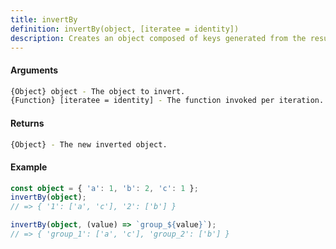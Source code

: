 ```yaml
---
title: invertBy
definition: invertBy(object, [iteratee = identity])
description: Creates an object composed of keys generated from the results of running each element of object thru `iteratee`.
---
```



#### Arguments


```bash
{Object} object - The object to invert.
{Function} [iteratee = identity] - The function invoked per iteration.
```


#### Returns


```bash
{Object} - The new inverted object.
```


#### Example


```ts
const object = { 'a': 1, 'b': 2, 'c': 1 };
invertBy(object);
// => { '1': ['a', 'c'], '2': ['b'] }

invertBy(object, (value) => `group_${value}`);
// => { 'group_1': ['a', 'c'], 'group_2': ['b'] }
```